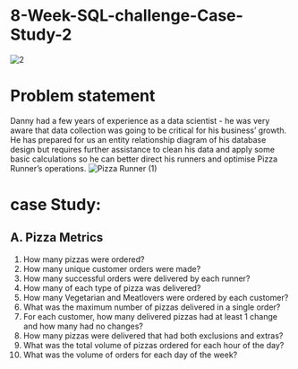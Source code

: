 # 8-Week-SQL-challenge-Case-Study-2
![2](https://user-images.githubusercontent.com/98810351/207640670-45374448-b6fb-43c9-86bb-971ae7825419.png)
# Problem statement
Danny had a few years of experience as a data scientist - he was very aware that data collection was going to be critical for his business’ growth.
He has prepared for us an entity relationship diagram of his database design but requires further assistance to clean his data and apply some basic calculations so he can better direct his runners and optimise Pizza Runner’s operations.
![Pizza Runner (1)](https://user-images.githubusercontent.com/98810351/208354063-d4ad7292-eb21-411d-8761-9633488baa15.png)

# case Study:
## A. Pizza Metrics
1. How many pizzas were ordered?
2. How many unique customer orders were made?
3. How many successful orders were delivered by each runner?
4. How many of each type of pizza was delivered?
5. How many Vegetarian and Meatlovers were ordered by each customer?
6. What was the maximum number of pizzas delivered in a single order?
7. For each customer, how many delivered pizzas had at least 1 change and how many had no changes?
8. How many pizzas were delivered that had both exclusions and extras?
9. What was the total volume of pizzas ordered for each hour of the day?
10. What was the volume of orders for each day of the week?
